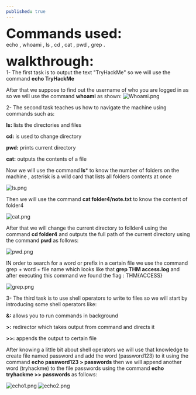 ```yaml
---
published: true
---
```

<span style=" font-size:37px;"> **Commands used:** </span><br/>
 echo , whoami , ls , cd , cat , pwd , grep .
 
 <span style=" font-size:37px;"> **walkthrough:**</span><br/>
1- The first task is to output the text "TryHackMe" so we will use the command **echo TryHackMe** 

 After that we suppose to find out the username of who you are logged in as so we will use the command **whoami** as shown:
![Whoami.png]({{site.baseurl}}/Whoami.png)

2- The second task teaches us  how to navigate the machine using commands such as:

**ls:**  lists the directories and files 

**cd:**  is used to change directory 

**pwd:** prints current directory 

**cat:** outputs the contents of a file

Now we will use the command **ls*** to know the number of folders on the machine , asterisk is 
a wild card that lists all folders contents at once 

![ls.png]({{site.baseurl}}/ls.png)

Then we will use the command **cat folder4/note.txt** to know the content of folder4

![cat.png]({{site.baseurl}}/cat.png)

After that we will change the current directory to follder4 using the command **cd folder4** and outputs the full path of the current directory using the command **pwd** as follows:

![pwd.png]({{site.baseurl}}/pwd.png)

IN order to search for a word or prefix  in a certain file we use the command grep + word + file name which looks like that **grep THM access.log** and after executing this command we found the flag : THM{ACCESS}

![grep.png]({{site.baseurl}}/grep.png)

3- The third task is to use shell operators to write to files so we will start by introducing some shell operators like:

**&:** allows you to run commands in background

**>:** redirector which takes output from command and directs it

**>>:** appends the output to certain file

After knowing a little bit about shell operators we will use that knowledge to create file named password and add the word (password123) to it using the command **echo password123 > passwords** then we will append another word (tryhackme) to the file passwords using the command **echo tryhackme >> passwords** as follows:

![echo1.png]({{site.baseurl}}/echo1.png)
![echo2.png]({{site.baseurl}}/echo2.png)
